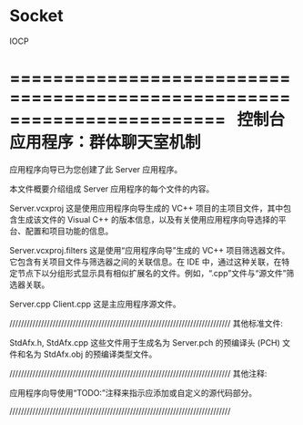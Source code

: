 # Socket
IOCP

========================================================================
    控制台应用程序：群体聊天室机制
========================================================================

应用程序向导已为您创建了此 Server 应用程序。

本文件概要介绍组成 Server 应用程序的每个文件的内容。


Server.vcxproj
    这是使用应用程序向导生成的 VC++ 项目的主项目文件，其中包含生成该文件的 Visual C++ 的版本信息，以及有关使用应用程序向导选择的平台、配置和项目功能的信息。

Server.vcxproj.filters
    这是使用“应用程序向导”生成的 VC++ 项目筛选器文件。它包含有关项目文件与筛选器之间的关联信息。在 IDE 中，通过这种关联，在特定节点下以分组形式显示具有相似扩展名的文件。例如，“.cpp”文件与“源文件”筛选器关联。

Server.cpp
Client.cpp
这是主应用程序源文件。

/////////////////////////////////////////////////////////////////////////////
其他标准文件:

StdAfx.h, StdAfx.cpp
    这些文件用于生成名为 Server.pch 的预编译头 (PCH) 文件和名为 StdAfx.obj 的预编译类型文件。

/////////////////////////////////////////////////////////////////////////////
其他注释:

应用程序向导使用“TODO:”注释来指示应添加或自定义的源代码部分。

/////////////////////////////////////////////////////////////////////////////
